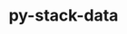 ---
title: "py-stack-data"
layout: cache
categories: [package, develop-2024-03-17]
meta: {"versions": ["0.6.2"], "compilers": ["gcc@=11.1.0", "gcc@=11.4.0", "gcc@=9.4.0", "oneapi@=2024.0.0"], "oss": ["ubuntu20.04", "ubuntu22.04"], "platforms": ["linux"], "targets": ["neoverse_v1", "neoverse_v2", "ppc64le", "x86_64_v3"], "stacks": ["data-vis-sdk", "e4s", "e4s-neoverse-v2", "e4s-neoverse_v1", "e4s-oneapi", "e4s-power", "root"], "num_specs": 13, "num_specs_by_stack": {"e4s-power": 2, "root": 13, "data-vis-sdk": 2, "e4s-neoverse_v1": 2, "e4s-neoverse-v2": 2, "e4s": 3, "e4s-oneapi": 2}}
spec_details: [{"hash": "f6mz47ncozmewwqcj3wwhqhcugdineae", "compiler": "gcc@=9.4.0", "versions": ["0.6.2"], "os": "ubuntu20.04", "platform": "linux", "target": "ppc64le", "variants": ["build_system=python_pip"], "stacks": ["e4s-power", "root"], "size": "-", "tarball": "https://binaries.spack.io/releases/develop-2024-03-17/build_cache/linux-ubuntu20.04-ppc64le/gcc-9.4.0/py-stack-data-0.6.2/linux-ubuntu20.04-ppc64le-gcc-9.4.0-py-stack-data-0.6.2-f6mz47ncozmewwqcj3wwhqhcugdineae.spack"}, {"hash": "xurjki6246vk6rswme2prj26mr76qw33", "compiler": "gcc@=9.4.0", "versions": ["0.6.2"], "os": "ubuntu20.04", "platform": "linux", "target": "ppc64le", "variants": ["build_system=python_pip"], "stacks": ["e4s-power", "root"], "size": "-", "tarball": "https://binaries.spack.io/releases/develop-2024-03-17/build_cache/linux-ubuntu20.04-ppc64le/gcc-9.4.0/py-stack-data-0.6.2/linux-ubuntu20.04-ppc64le-gcc-9.4.0-py-stack-data-0.6.2-xurjki6246vk6rswme2prj26mr76qw33.spack"}, {"hash": "urcbnzqbkfhb5rkaylginz3w22nfgrj4", "compiler": "gcc@=11.1.0", "versions": ["0.6.2"], "os": "ubuntu20.04", "platform": "linux", "target": "x86_64_v3", "variants": ["build_system=python_pip"], "stacks": ["data-vis-sdk", "root"], "size": "-", "tarball": "https://binaries.spack.io/releases/develop-2024-03-17/build_cache/linux-ubuntu20.04-x86_64_v3/gcc-11.1.0/py-stack-data-0.6.2/linux-ubuntu20.04-x86_64_v3-gcc-11.1.0-py-stack-data-0.6.2-urcbnzqbkfhb5rkaylginz3w22nfgrj4.spack"}, {"hash": "wbkeqhltf7ucy34wns42pjtybgadh4y4", "compiler": "gcc@=11.1.0", "versions": ["0.6.2"], "os": "ubuntu20.04", "platform": "linux", "target": "x86_64_v3", "variants": ["build_system=python_pip"], "stacks": ["data-vis-sdk", "root"], "size": "-", "tarball": "https://binaries.spack.io/releases/develop-2024-03-17/build_cache/linux-ubuntu20.04-x86_64_v3/gcc-11.1.0/py-stack-data-0.6.2/linux-ubuntu20.04-x86_64_v3-gcc-11.1.0-py-stack-data-0.6.2-wbkeqhltf7ucy34wns42pjtybgadh4y4.spack"}, {"hash": "ijh4cbpfdbj5fwc25j7vx6wdqhbs7prz", "compiler": "gcc@=11.4.0", "versions": ["0.6.2"], "os": "ubuntu22.04", "platform": "linux", "target": "neoverse_v1", "variants": ["build_system=python_pip"], "stacks": ["root", "e4s-neoverse_v1"], "size": "-", "tarball": "https://binaries.spack.io/releases/develop-2024-03-17/build_cache/linux-ubuntu22.04-neoverse_v1/gcc-11.4.0/py-stack-data-0.6.2/linux-ubuntu22.04-neoverse_v1-gcc-11.4.0-py-stack-data-0.6.2-ijh4cbpfdbj5fwc25j7vx6wdqhbs7prz.spack"}, {"hash": "oywfamccduukjpt3ns4eecf6hpzqbt7e", "compiler": "gcc@=11.4.0", "versions": ["0.6.2"], "os": "ubuntu22.04", "platform": "linux", "target": "neoverse_v1", "variants": ["build_system=python_pip"], "stacks": ["root", "e4s-neoverse_v1"], "size": "-", "tarball": "https://binaries.spack.io/releases/develop-2024-03-17/build_cache/linux-ubuntu22.04-neoverse_v1/gcc-11.4.0/py-stack-data-0.6.2/linux-ubuntu22.04-neoverse_v1-gcc-11.4.0-py-stack-data-0.6.2-oywfamccduukjpt3ns4eecf6hpzqbt7e.spack"}, {"hash": "3vmstrvebva5r7zifx5z3olzpkzgudsy", "compiler": "gcc@=11.4.0", "versions": ["0.6.2"], "os": "ubuntu22.04", "platform": "linux", "target": "neoverse_v2", "variants": ["build_system=python_pip"], "stacks": ["root", "e4s-neoverse-v2"], "size": "-", "tarball": "https://binaries.spack.io/releases/develop-2024-03-17/build_cache/linux-ubuntu22.04-neoverse_v2/gcc-11.4.0/py-stack-data-0.6.2/linux-ubuntu22.04-neoverse_v2-gcc-11.4.0-py-stack-data-0.6.2-3vmstrvebva5r7zifx5z3olzpkzgudsy.spack"}, {"hash": "dvdrfi33va6gtsnyjq5q5pqo2onfwy6y", "compiler": "gcc@=11.4.0", "versions": ["0.6.2"], "os": "ubuntu22.04", "platform": "linux", "target": "neoverse_v2", "variants": ["build_system=python_pip"], "stacks": ["root", "e4s-neoverse-v2"], "size": "-", "tarball": "https://binaries.spack.io/releases/develop-2024-03-17/build_cache/linux-ubuntu22.04-neoverse_v2/gcc-11.4.0/py-stack-data-0.6.2/linux-ubuntu22.04-neoverse_v2-gcc-11.4.0-py-stack-data-0.6.2-dvdrfi33va6gtsnyjq5q5pqo2onfwy6y.spack"}, {"hash": "6j3u6gwjdlcvv3mq3whzsymzbn7czdq4", "compiler": "gcc@=11.4.0", "versions": ["0.6.2"], "os": "ubuntu22.04", "platform": "linux", "target": "x86_64_v3", "variants": ["build_system=python_pip"], "stacks": ["root", "e4s"], "size": "-", "tarball": "https://binaries.spack.io/releases/develop-2024-03-17/build_cache/linux-ubuntu22.04-x86_64_v3/gcc-11.4.0/py-stack-data-0.6.2/linux-ubuntu22.04-x86_64_v3-gcc-11.4.0-py-stack-data-0.6.2-6j3u6gwjdlcvv3mq3whzsymzbn7czdq4.spack"}, {"hash": "hltnch5kueimwkb4vcmsl3om2e73mdys", "compiler": "gcc@=11.4.0", "versions": ["0.6.2"], "os": "ubuntu22.04", "platform": "linux", "target": "x86_64_v3", "variants": ["build_system=python_pip"], "stacks": ["root", "e4s"], "size": "-", "tarball": "https://binaries.spack.io/releases/develop-2024-03-17/build_cache/linux-ubuntu22.04-x86_64_v3/gcc-11.4.0/py-stack-data-0.6.2/linux-ubuntu22.04-x86_64_v3-gcc-11.4.0-py-stack-data-0.6.2-hltnch5kueimwkb4vcmsl3om2e73mdys.spack"}, {"hash": "ibn3zavgdmjtrhnxlxb2xlcom57epmlq", "compiler": "gcc@=11.4.0", "versions": ["0.6.2"], "os": "ubuntu22.04", "platform": "linux", "target": "x86_64_v3", "variants": ["build_system=python_pip"], "stacks": ["root", "e4s"], "size": "-", "tarball": "https://binaries.spack.io/releases/develop-2024-03-17/build_cache/linux-ubuntu22.04-x86_64_v3/gcc-11.4.0/py-stack-data-0.6.2/linux-ubuntu22.04-x86_64_v3-gcc-11.4.0-py-stack-data-0.6.2-ibn3zavgdmjtrhnxlxb2xlcom57epmlq.spack"}, {"hash": "p5z757rk4a6furvg3ioipnreyimetmje", "compiler": "oneapi@=2024.0.0", "versions": ["0.6.2"], "os": "ubuntu22.04", "platform": "linux", "target": "x86_64_v3", "variants": ["build_system=python_pip"], "stacks": ["root", "e4s-oneapi"], "size": "-", "tarball": "https://binaries.spack.io/releases/develop-2024-03-17/build_cache/linux-ubuntu22.04-x86_64_v3/oneapi-2024.0.0/py-stack-data-0.6.2/linux-ubuntu22.04-x86_64_v3-oneapi-2024.0.0-py-stack-data-0.6.2-p5z757rk4a6furvg3ioipnreyimetmje.spack"}, {"hash": "qztm4eop3zmy6cwca7sf757f2ja356me", "compiler": "oneapi@=2024.0.0", "versions": ["0.6.2"], "os": "ubuntu22.04", "platform": "linux", "target": "x86_64_v3", "variants": ["build_system=python_pip"], "stacks": ["root", "e4s-oneapi"], "size": "-", "tarball": "https://binaries.spack.io/releases/develop-2024-03-17/build_cache/linux-ubuntu22.04-x86_64_v3/oneapi-2024.0.0/py-stack-data-0.6.2/linux-ubuntu22.04-x86_64_v3-oneapi-2024.0.0-py-stack-data-0.6.2-qztm4eop3zmy6cwca7sf757f2ja356me.spack"}]
---